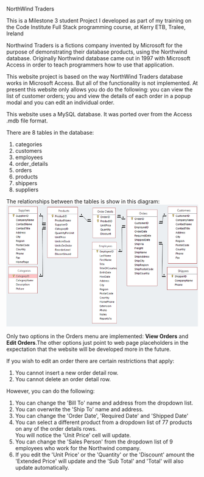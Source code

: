 NorthWind Traders

<p>This is a Milestone 3 student Project I developed as part of my training on the Code Institute Full Stack programming course, at Kerry ETB, Tralee, Ireland</p>

<p>Northwind Traders is a fictions company invented by Microsoft for the purpose of demonstrating their database products, using the Northwind database. Originally Northwind database came out in 1997 with Microsoft Access in order to teach programmers how to use that application.</p>

<p>This website project is based on the way NorthWind Traders database works in Microsoft Access. But all of the functionality is not implemented. At present this website only allows you do do the following: you can view the list of customer orders; you and view the details of each order in a popup modal and you can edit an individual order.</p>

<p>This website uses a MySQL database. It was ported over from the Access .mdb file format.</p>


<p>
There are 8 tables in the database:<br>
<ol>
<li>categories</li>
<li>customers</li>
<li>employees</li>
<li>order_details</li>
<li>orders</li>
<li>products</li>
<li>shippers</li>
<li>suppliers</li>
</ol>
The relationships between the tables is show in this diagram:<br>
<img src="https://github.com/michaeltralee/northwind-traders/blob/master/northwind_relationships.png?raw=true" alt="table relationships">
</p>
<p>
Only two options in the Orders menu are implemented: <b>View Orders</b> and <b>Edit Orders</b>.The other options just point to web page placeholders in the expectation that the website will be developed more in the future. 
</p>
<p>
If you wish to edit an order there are certain restrictions that apply:
<ol>
<li>You cannot insert a new order detail row.</li>
<li>You cannot delete an order detail row.</li>
</ol>
However, you can do the following:
<ol>
<li>You can change the 'Bill To' name and address from the dropdown list.</li>
<li>You can overwrite the 'Ship To' name and address.</li>
<li>You can change the 'Order Date', 'Required Date' and 'Shipped Date'</li>
<li>You can select a different product from a dropdown list of 77 products on any of the order details rows.<br>You will notice the 'Unit Price' cell will update.</li>
<li>You can change the 'Sales Person' from the dropdown list of 9 employees who work for the Northwind company.</li>
<li>If you edit the 'Unit Price' or the 'Quantity' or the 'Discount' amount the 'Extended Price' will update and the 'Sub Total' and 'Total' will also update automatically.</li>
</ol>
</p>

